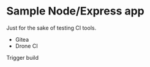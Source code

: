 # Sample Node/Express app

Just for the sake of testing CI tools.

* Gitea
* Drone CI

Trigger build
